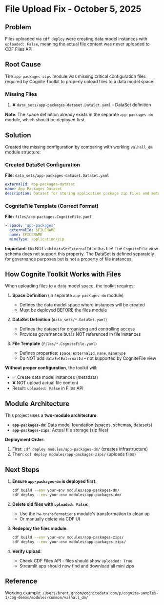 # File Upload Fix - October 5, 2025

## Problem
Files uploaded via `cdf deploy` were creating data model instances with `uploaded: False`, meaning the actual file content was never uploaded to CDF Files API.

## Root Cause
The `app-packages-zips` module was missing critical configuration files required by Cognite Toolkit to properly upload files to a data model space:

### Missing Files
1. ❌ `data_sets/app-packages-dataset.DataSet.yaml` - DataSet definition

**Note**: The space definition already exists in the separate `app-packages-dm` module, which should be deployed first.

## Solution
Created the missing configuration by comparing with working `valhall_dm` module structure:

### Created DataSet Configuration
**File:** `data_sets/app-packages-dataset.DataSet.yaml`
```yaml
externalId: app-packages-dataset
name: App Packages Dataset
description: Dataset for storing application package zip files and metadata
```

### CogniteFile Template (Correct Format)
**File:** `files/app-packages.CogniteFile.yaml`
```yaml
- space: 'app-packages'
  externalId: $FILENAME
  name: $FILENAME
  mimeType: application/zip
```

**Important**: Do NOT add `dataSetExternalId` to this file! The `CogniteFile` view schema does not support this property. The DataSet is defined separately for governance purposes but is not a property of file instances.

## How Cognite Toolkit Works with Files

When uploading files to a data model space, the toolkit requires:

1. **Space Definition** (in separate `app-packages-dm` module)
   - Defines the data model space where instances will be created
   - Must be deployed BEFORE the files module
   
2. **DataSet Definition** (`data_sets/*.DataSet.yaml`)
   - Defines the dataset for organizing and controlling access
   - Provides governance but is NOT referenced in file instances
   
3. **File Template** (`files/*.CogniteFile.yaml`)
   - Defines properties: `space`, `externalId`, `name`, `mimeType`
   - Do NOT add `dataSetExternalId` - not supported by CogniteFile view

**Without proper configuration**, the toolkit will:
- ✅ Create data model instances (metadata)
- ❌ NOT upload actual file content
- Result: `uploaded: False` in Files API

## Module Architecture

This project uses a **two-module architecture**:

- **`app-packages-dm`**: Data model foundation (spaces, schemas, datasets)
- **`app-packages-zips`**: Actual file storage (zip files)

**Deployment Order**:
1. First: `cdf deploy modules/app-packages-dm/` (creates infrastructure)
2. Then: `cdf deploy modules/app-packages-zips/` (uploads files)

## Next Steps

1. **Ensure `app-packages-dm` is deployed first**:
   ```bash
   cdf build --env your-env modules/app-packages-dm/
   cdf deploy --env your-env modules/app-packages-dm/
   ```

2. **Delete old files with `uploaded: False`**:
   - Use the `hw-transformations` module's transformation to clean up
   - Or manually delete via CDF UI

3. **Redeploy the files module**:
   ```bash
   cdf build --env your-env modules/app-packages-zips/
   cdf deploy --env your-env modules/app-packages-zips/
   ```

3. **Verify upload**:
   - Check CDF Files API - files should show `uploaded: True`
   - Streamlit app should now find and download all mini zips

## Reference
Working example: `/Users/brent.groom@cognitedata.com/p/cognite-samples-1/cog-demos/modules/common/valhall_dm/`
